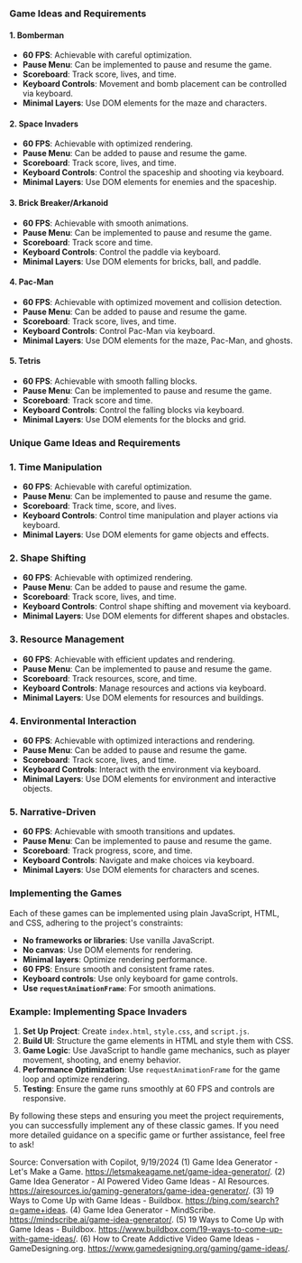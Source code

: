 
### Game Ideas and Requirements

#### 1. **Bomberman**
- **60 FPS**: Achievable with careful optimization.
- **Pause Menu**: Can be implemented to pause and resume the game.
- **Scoreboard**: Track score, lives, and time.
- **Keyboard Controls**: Movement and bomb placement can be controlled via keyboard.
- **Minimal Layers**: Use DOM elements for the maze and characters.

#### 2. **Space Invaders**
- **60 FPS**: Achievable with optimized rendering.
- **Pause Menu**: Can be added to pause and resume the game.
- **Scoreboard**: Track score, lives, and time.
- **Keyboard Controls**: Control the spaceship and shooting via keyboard.
- **Minimal Layers**: Use DOM elements for enemies and the spaceship.

#### 3. **Brick Breaker/Arkanoid**
- **60 FPS**: Achievable with smooth animations.
- **Pause Menu**: Can be implemented to pause and resume the game.
- **Scoreboard**: Track score and time.
- **Keyboard Controls**: Control the paddle via keyboard.
- **Minimal Layers**: Use DOM elements for bricks, ball, and paddle.

#### 4. **Pac-Man**
- **60 FPS**: Achievable with optimized movement and collision detection.
- **Pause Menu**: Can be added to pause and resume the game.
- **Scoreboard**: Track score, lives, and time.
- **Keyboard Controls**: Control Pac-Man via keyboard.
- **Minimal Layers**: Use DOM elements for the maze, Pac-Man, and ghosts.

#### 5. **Tetris**
- **60 FPS**: Achievable with smooth falling blocks.
- **Pause Menu**: Can be implemented to pause and resume the game.
- **Scoreboard**: Track score and time.
- **Keyboard Controls**: Control the falling blocks via keyboard.
- **Minimal Layers**: Use DOM elements for the blocks and grid.

### Unique Game Ideas and Requirements

### 1. **Time Manipulation**
- **60 FPS**: Achievable with careful optimization.
- **Pause Menu**: Can be implemented to pause and resume the game.
- **Scoreboard**: Track time, score, and lives.
- **Keyboard Controls**: Control time manipulation and player actions via keyboard.
- **Minimal Layers**: Use DOM elements for game objects and effects.
### 2. Shape Shifting
- **60 FPS**: Achievable with optimized rendering.
- **Pause Menu**: Can be added to pause and resume the game.
- **Scoreboard**: Track score, lives, and time.
- **Keyboard Controls**: Control shape shifting and movement via keyboard.
- **Minimal Layers**: Use DOM elements for different shapes and obstacles.
### 3. Resource Management
- **60 FPS**: Achievable with efficient updates and rendering.
- **Pause Menu**: Can be implemented to pause and resume the game.
- **Scoreboard**: Track resources, score, and time.
- **Keyboard Controls**: Manage resources and actions via keyboard.
- **Minimal Layers**: Use DOM elements for resources and buildings.
### 4. Environmental Interaction
- **60 FPS**: Achievable with optimized interactions and rendering.
- **Pause Menu**: Can be added to pause and resume the game.
- **Scoreboard**: Track score, lives, and time.
- **Keyboard Controls**: Interact with the environment via keyboard.
- **Minimal Layers**: Use DOM elements for environment and interactive objects.
### 5. Narrative-Driven
- **60 FPS**: Achievable with smooth transitions and updates.
- **Pause Menu**: Can be implemented to pause and resume the game.
- **Scoreboard**: Track progress, score, and time.
- **Keyboard Controls**: Navigate and make choices via keyboard.
- **Minimal Layers**: Use DOM elements for characters and scenes.

### Implementing the Games
Each of these games can be implemented using plain JavaScript, HTML, and CSS, adhering to the project's constraints:
- **No frameworks or libraries**: Use vanilla JavaScript.
- **No canvas**: Use DOM elements for rendering.
- **Minimal layers**: Optimize rendering performance.
- **60 FPS**: Ensure smooth and consistent frame rates.
- **Keyboard controls**: Use only keyboard for game controls.
- **Use `requestAnimationFrame`**: For smooth animations.

### Example: Implementing Space Invaders
1. **Set Up Project**: Create `index.html`, `style.css`, and `script.js`.
2. **Build UI**: Structure the game elements in HTML and style them with CSS.
3. **Game Logic**: Use JavaScript to handle game mechanics, such as player movement, shooting, and enemy behavior.
4. **Performance Optimization**: Use `requestAnimationFrame` for the game loop and optimize rendering.
5. **Testing**: Ensure the game runs smoothly at 60 FPS and controls are responsive.

By following these steps and ensuring you meet the project requirements, you can successfully implement any of these classic games. If you need more detailed guidance on a specific game or further assistance, feel free to ask!

Source: Conversation with Copilot, 9/19/2024
(1) Game Idea Generator - Let's Make a Game. https://letsmakeagame.net/game-idea-generator/.
(2) Game Idea Generator - AI Powered Video Game Ideas - AI Resources. https://airesources.io/gaming-generators/game-idea-generator/.
(3) 19 Ways to Come Up with Game Ideas - Buildbox. https://bing.com/search?q=game+ideas.
(4) Game Idea Generator - MindScribe. https://mindscribe.ai/game-idea-generator/.
(5) 19 Ways to Come Up with Game Ideas - Buildbox. https://www.buildbox.com/19-ways-to-come-up-with-game-ideas/.
(6) How to Create Addictive Video Game Ideas - GameDesigning.org. https://www.gamedesigning.org/gaming/game-ideas/.